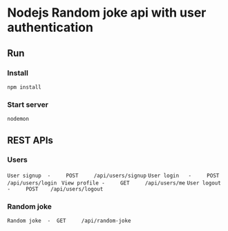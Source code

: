 # Nodejs Random joke api with user authentication



## Run
### Install
 `npm install`

### Start server 
 `nodemon`

## REST APIs
### Users
 `User signup  -     POST     /api/users/signup`
`User login   -     POST     /api/users/login `
`View profile -     GET     /api/users/me`
`User logout  -     POST    /api/users/logout`
### Random joke 
`Random joke  -  GET     /api/random-joke`
